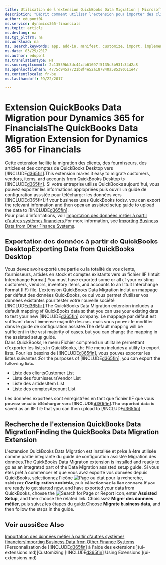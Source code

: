 ```yaml
---
title: Utilisation de l'extension QuickBooks Data Migration | Microsoft Docs
description: "Décrit comment utiliser l'extension pour importer des clients, des fournisseurs, des articles, et des comptes de QuickBooks Desktop à Dynamics 365 for Financials."
author: edupont04
ms.service: dynamics365-financials
ms.topic: article
ms.devlang: na
ms.tgt_pltfrm: na
ms.workload: na
ms. search.keywords: app, add-in, manifest, customize, import, implement
ms.date: 03/29/2017
ms.author: edupont
ms.translationtype: HT
ms.sourcegitcommit: 2c13559bb3dc44cdb61697f5135c5b931e34d2a8
ms.openlocfilehash: 4775c945a7721b8f4e52a187840a585396611e47
ms.contentlocale: fr-be
ms.lasthandoff: 09/22/2017

---
```

# <a name="the-quickbooks-data-migration-extension-for-dynamics-365-for-financials"></a><span data-ttu-id="642b0-103">Extension QuickBooks Data Migration pour Dynamics 365 for Financials</span><span class="sxs-lookup"><span data-stu-id="642b0-103">The QuickBooks Data Migration Extension for Dynamics 365 for Financials</span></span>
<span data-ttu-id="642b0-104">Cette extension facilite la migration des clients, des fournisseurs, des articles et des comptes de QuickBooks Desktop vers [!INCLUDE[d365fin](includes/d365fin_md.md)].</span><span class="sxs-lookup"><span data-stu-id="642b0-104">This extension makes it easy to migrate customers, vendors, items, and accounts from QuickBooks Desktop to [!INCLUDE[d365fin](includes/d365fin_md.md)].</span></span> <span data-ttu-id="642b0-105">Si votre entreprise utilise QuickBooks aujourd'hui, vous pouvez exporter les informations appropriées puis ouvrir un guide de configuration assistée pour télécharger les données vers [!INCLUDE[d365fin](includes/d365fin_md.md)].</span><span class="sxs-lookup"><span data-stu-id="642b0-105">If your business uses QuickBooks today, you can export the relevant information and then open an assisted setup guide to upload the data to [!INCLUDE[d365fin](includes/d365fin_md.md)].</span></span>  
<span data-ttu-id="642b0-106">Pour plus d'informations, voir [Importation des données métier à partir d'autres systèmes financiers](upload-data.md).</span><span class="sxs-lookup"><span data-stu-id="642b0-106">For more information, see [Importing Business Data from Other Finance Systems](upload-data.md).</span></span>

## <a name="exporting-data-from-quickbooks-desktop"></a><span data-ttu-id="642b0-107">Exportation des données à partir de QuickBooks Desktop</span><span class="sxs-lookup"><span data-stu-id="642b0-107">Exporting Data from QuickBooks Desktop</span></span>
<span data-ttu-id="642b0-108">Vous devez avoir exporté une partie ou la totalité de vos clients, fournisseurs, articles en stock et comptes existants vers un fichier IIF (Intuit Interchange Format).</span><span class="sxs-lookup"><span data-stu-id="642b0-108">You must have exported some or all of your existing customers, vendors, inventory items, and accounts to an Intuit Interchange Format (IIF) file.</span></span> <span data-ttu-id="642b0-109">L'extension QuickBooks Data Migration inclut un mappage par défaut des données QuickBooks, ce qui vous permet d'utiliser vos données existantes pour tester votre nouvelle société [!INCLUDE[d365fin](includes/d365fin_md.md)].</span><span class="sxs-lookup"><span data-stu-id="642b0-109">The QuickBooks Data Migration extension includes a default mapping of QuickBooks data so that you can use your existing data to test your new [!INCLUDE[d365fin](includes/d365fin_md.md)] company.</span></span> <span data-ttu-id="642b0-110">Le mappage par défaut est suffisant dans l'immense majorité des cas, mais vous pouvez le modifier dans le guide de configuration assistée.</span><span class="sxs-lookup"><span data-stu-id="642b0-110">The default mapping will be sufficient in the vast majority of cases, but you can change the mapping in the assisted setup guide.</span></span>  
<span data-ttu-id="642b0-111">Dans QuickBooks, le menu Fichier comprend un utilitaire permettant d'exporter les listes.</span><span class="sxs-lookup"><span data-stu-id="642b0-111">In QuickBooks, the File menu includes a utility to export lists.</span></span> <span data-ttu-id="642b0-112">Pour les besoins de [!INCLUDE[d365fin](includes/d365fin_md.md)], vous pouvez exporter les listes suivantes :</span><span class="sxs-lookup"><span data-stu-id="642b0-112">For the purposes of [!INCLUDE[d365fin](includes/d365fin_md.md)], you can export the following lists:</span></span>

* <span data-ttu-id="642b0-113">Liste des clients</span><span class="sxs-lookup"><span data-stu-id="642b0-113">Customer List</span></span>  
* <span data-ttu-id="642b0-114">Liste des fournisseurs</span><span class="sxs-lookup"><span data-stu-id="642b0-114">Vendor List</span></span>  
* <span data-ttu-id="642b0-115">Liste des articles</span><span class="sxs-lookup"><span data-stu-id="642b0-115">Item List</span></span>  
* <span data-ttu-id="642b0-116">Liste des comptes</span><span class="sxs-lookup"><span data-stu-id="642b0-116">Account List</span></span>  

<span data-ttu-id="642b0-117">Les données exportées sont enregistrées en tant que fichier IIF que vous pouvez ensuite télécharger vers [!INCLUDE[d365fin](includes/d365fin_md.md)].</span><span class="sxs-lookup"><span data-stu-id="642b0-117">The exported data is saved as an IIF file that you can then upload to [!INCLUDE[d365fin](includes/d365fin_md.md)].</span></span>

## <a name="finding-the-quickbooks-data-migration-extension"></a><span data-ttu-id="642b0-118">Recherche de l'extension QuickBooks Data Migration</span><span class="sxs-lookup"><span data-stu-id="642b0-118">Finding the QuickBooks Data Migration Extension</span></span>
<span data-ttu-id="642b0-119">L'extension QuickBooks Data Migration est installée et prête à être utilisée comme partie intégrante du guide de configuration assistée Migration des données.</span><span class="sxs-lookup"><span data-stu-id="642b0-119">The QuickBooks Data Migration extension is installed and ready to go as an integrated part of the Data Migration assisted setup guide.</span></span> <span data-ttu-id="642b0-120">Si vous êtes prêt à commencer et que vous avez exporté vos données depuis QuickBooks, sélectionnez l'icône ![Page ou état pour la recherche](media/ui-search/search_small.png "Page ou état pour la recherche"), saisissez **Configuration assistée**, puis sélectionnez le lien connexe.</span><span class="sxs-lookup"><span data-stu-id="642b0-120">If you are ready to get started now, and have exported your data from QuickBooks, choose the ![Search for Page or Report](media/ui-search/search_small.png "Search for Page or Report icon") icon, enter **Assisted Setup**, and then choose the related link.</span></span> <span data-ttu-id="642b0-121">Choisissez **Migrer des données métier**, puis suivez les étapes du guide.</span><span class="sxs-lookup"><span data-stu-id="642b0-121">Choose **Migrate business data**, and then follow the steps in the guide.</span></span>  

## <a name="see-also"></a><span data-ttu-id="642b0-122">Voir aussi</span><span class="sxs-lookup"><span data-stu-id="642b0-122">See Also</span></span>
[<span data-ttu-id="642b0-123">Importation des données métier à partir d'autres systèmes financiers</span><span class="sxs-lookup"><span data-stu-id="642b0-123">Importing Business Data from Other Finance Systems</span></span>](upload-data.md)  
<span data-ttu-id="642b0-124">[Personnalisation de [!INCLUDE[d365fin](includes/d365fin_md.md)] à l'aide des extensions ](ui-extensions.md)</span><span class="sxs-lookup"><span data-stu-id="642b0-124">[Customizing [!INCLUDE[d365fin](includes/d365fin_md.md)] Using Extensions ](ui-extensions.md)</span></span>  

